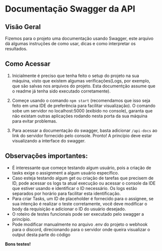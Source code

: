# Documentação Swagger da API

## Visão Geral

Fizemos para o projeto uma documentação usando Swagger, este arquivo dá algumas instruções de como usar, dicas e como interpretar os resultados.

## Como Acessar

1. Inicialmente é preciso que tenha feito o setup do projeto na sua máquina, visto que existem algumas verificações(Logs, por exemplo, que são salvas nos arquivos do projeto. Esta documentção assume que o readme já tenha sido executado corretamente).

2. Começe usando o comando `npm start` (recomendamos que isso seja feito em uma IDE de preferência para facilitar visualização). O comando sobe um servidor no localhost:5000 (exibido no console), garanta que não existam outras aplicações rodando nesta porta da sua máquina para evitar problemas.

3. Para acessar a documentação do swagger, basta adicionar `/api-docs` ao link do servidor fornecido pelo console. Pronto! A princípio deve estar visualizando a interface do swagger.

## Observações importantes:

- É interessante que começe testando algum usuário, pois a criação de tasks exige o assignment a algum usuário específico.
- Caso esteja testando algum get ou criação de tarefas que precisem de ID, pode acessar os logs ta atual execução ou acessar o console da IDE que estiver usando e identificar o ID necessário. Os logs estão separados por horário para facilitar esta identificação.
- Para criar Tasks, um ID de placeholder é fornecido para o assignee, se sua intenção é realizar o teste corretamente, você deve modificar o body da requisição e adicionar o ID do usuário desejado.
- O roteiro de testes funcionais pode ser executado pelo swagger a princípio.
- Pode modificar manualmente no arquivo .env do projeto o webhook para o discord, direcionando para o servidor onde queira visualizar o output desta parte do código

**Bons testes!**